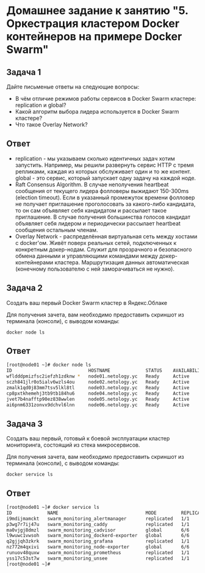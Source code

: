 # Домашнее задание к занятию "5. Оркестрация кластером Docker контейнеров на примере Docker Swarm"

## Задача 1

Дайте письменые ответы на следующие вопросы:

- В чём отличие режимов работы сервисов в Docker Swarm кластере: replication и global?
- Какой алгоритм выбора лидера используется в Docker Swarm кластере?
- Что такое Overlay Network?

## Ответ
- replication - мы указываем сколько идентичных задач хотим запустить. Например, мы решили развернуть сервис HTTP с тремя репликами, каждая из которых обслуживает один и то же контент.
  global - это сервис, который запускает одну задачу на каждой ноде. 
- Raft Consensus Algorithm. В случае неполучения heartbeat сообщения от текущего лидера фолловеры выжидают 150-300ms (election timeout). Если в указанный промежуток времени фолловер не получает приглашение проголосовать за какого-либо кандидата, то он сам объявляет себя кандидатом и рассылает такое приглашение. В случае получения большинства голосов кандидат объявляет себя лидером и периодически рассылает heartbeat сообщения остальным членам.
- Overlay Network - распределённая виртуальная сеть между хостами с docker'ом. Живёт поверх реальных сетей, подключенных к конкретным докер-нодам. Служит для прозрачного и безопасного обмена данными и управляющими командами между докер-контейнерами кластера. Маршрутизация данных автоматическая (конечному пользователю с ней заморачиваться не нужно).

## Задача 2

Создать ваш первый Docker Swarm кластер в Яндекс.Облаке

Для получения зачета, вам необходимо предоставить скриншот из терминала (консоли), с выводом команды:
```
docker node ls
```
## Ответ
```bash
[root@node01 ~]# docker node ls
ID                            HOSTNAME             STATUS    AVAILABILITY   MANAGER STATUS   ENGINE VERSION
wfldddpmizfsc2iefzh1zdknw *   node01.netology.yc   Ready     Active         Leader           20.10.19
sczh841jlr0o5ialv6wzls4ou     node02.netology.yc   Ready     Active         Reachable        20.10.19
zmalk1qd0j83mm7tsv5lkl8tl     node03.netology.yc   Ready     Active         Reachable        20.10.19
cp8pxtkhemehj3tb9tb184hu6     node04.netology.yc   Ready     Active                          20.10.19
jvet7b4nafftp90ez838wwlen     node05.netology.yc   Ready     Active                          20.10.19
ai6pnm6331zonvx9dchvl6lnn     node06.netology.yc   Ready     Active                          20.10.19
```

## Задача 3

Создать ваш первый, готовый к боевой эксплуатации кластер мониторинга, состоящий из стека микросервисов.

Для получения зачета, вам необходимо предоставить скриншот из терминала (консоли), с выводом команды:
```
docker service ls
```
## Ответ
```bash
[root@node01 ~]# docker service ls
ID             NAME                                MODE         REPLICAS   IMAGE                                          PORTS
i9mdijmamckt   swarm_monitoring_alertmanager       replicated   1/1        stefanprodan/swarmprom-alertmanager:v0.14.0    
p3wg7r7ij47u   swarm_monitoring_caddy              replicated   1/1        stefanprodan/caddy:latest                      *:3000->3000/tcp, *:9090->9090/tcp, *:9093-9094->9093-9094/tcp
ma0vjgj8dmzl   swarm_monitoring_cadvisor           global       6/6        google/cadvisor:latest                         
l9wuwc1vwsoh   swarm_monitoring_dockerd-exporter   global       6/6        stefanprodan/caddy:latest                      
q2gjjqh3zkrk   swarm_monitoring_grafana            replicated   1/1        stefanprodan/swarmprom-grafana:5.3.4           
nz772m4qxivi   swarm_monitoring_node-exporter      global       6/6        stefanprodan/swarmprom-node-exporter:v0.16.0   
runuov48quxw   swarm_monitoring_prometheus         replicated   1/1        stefanprodan/swarmprom-prometheus:v2.5.0       
yss17c53st7w   swarm_monitoring_unsee              replicated   1/1        cloudflare/unsee:v0.8.0                        
[root@node01 ~]# 
```
